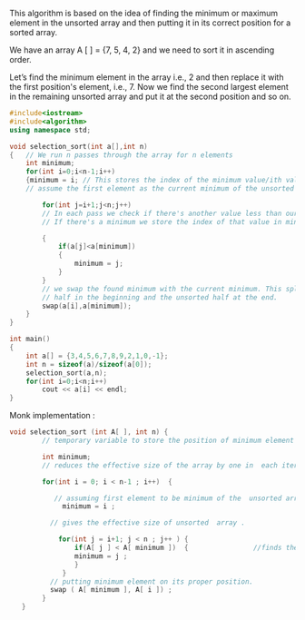 This algorithm is based on the idea of finding the minimum or maximum element in the unsorted array and then putting it in its correct position for a sorted array.

We have an array A [ ] = {7, 5, 4, 2} and we need to sort it in ascending order.

Let’s find the minimum element in the array i.e., 2 and then replace it with the first position's element, i.e., 7. 
Now we find the second largest element in the remaining unsorted array and put it at the second position and so on.

```C++
#include<iostream>
#include<algorithm>
using namespace std;

void selection_sort(int a[],int n)
{   // We run n passes through the array for n elements
    int minimum;
    for(int i=0;i<n-1;i++)
    {minimum = i; // This stores the index of the minimum value/ith value is considered the current minimum. We
    // assume the first element as the current minimum of the unsorted array.

        for(int j=i+1;j<n;j++)
        // In each pass we check if there's another value less than our current minimum.
        // If there's a minimum we store the index of that value in minimum

        {
            if(a[j]<a[minimum])
            {
                minimum = j;
            }
        }
        // we swap the found minimum with the current minimum. This splits the array into the sorted
        // half in the beginning and the unsorted half at the end.
        swap(a[i],a[minimum]);
    }
}

int main()
{
    int a[] = {3,4,5,6,7,8,9,2,1,0,-1};
    int n = sizeof(a)/sizeof(a[0]);
    selection_sort(a,n);
    for(int i=0;i<n;i++)
        cout << a[i] << endl;
}
```

Monk implementation : 

```C++
void selection_sort (int A[ ], int n) {
        // temporary variable to store the position of minimum element

        int minimum;        
        // reduces the effective size of the array by one in  each iteration.

        for(int i = 0; i < n-1 ; i++)  {

           // assuming first element to be minimum of the  unsorted array .
             minimum = i ;

          // gives the effective size of unsorted  array .

            for(int j = i+1; j < n ; j++ ) {
                if(A[ j ] < A[ minimum ])  {                //finds the minimum element
                minimum = j ;
                }
             }
          // putting minimum element on its proper position.
          swap ( A[ minimum ], A[ i ]) ; 
        }
   }
   ```
